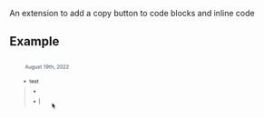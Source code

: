 An extension to add a copy button to code blocks and inline code

## Example 
  <img src="./example.gif" max-width="400"></img>

